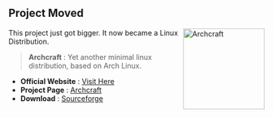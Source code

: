 ## Project Moved

<a href="https://archcraft-os.github.io"><img align="right" src="https://raw.githubusercontent.com/archcraft-os/archcraft-misc-pkgs/main/archcraft-pixmaps/src/icons/archcraft.png" height="160" width="160" alt="Archcraft"></a>

This project just got bigger. It now became a Linux Distribution.

> **Archcraft** : Yet another minimal linux distribution, based on Arch Linux.

+ **Official Website** : [Visit Here](https://archcraft-os.github.io/)
+ **Project Page** : [Archcraft](https://github.com/archcraft-os/archcraft)
+ **Download** : [Sourceforge](https://sourceforge.net/projects/archcraft/files/latest/download)
